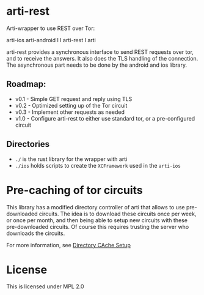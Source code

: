 # arti-rest

Arti-wrapper to use REST over Tor:

arti-ios   arti-android
      I     I
     arti-rest
         I
       arti
       
arti-rest provides a synchronous interface to send REST requests over tor,
and to receive the answers.
It also does the TLS handling of the connection.
The asynchronous part needs to be done by the android and ios library.

## Roadmap:

- v0.1 - Simple GET request and reply using TLS
- v0.2 - Optimized setting up of the Tor circuit
- v0.3 - Implement other requests as needed
- v1.0 - Configure arti-rest to either use standard tor, or a pre-configured circuit

## Directories

- `./` is the rust library for the wrapper with arti
- `./ios` holds scripts to create the `XCFramework` used in the `arti-ios`

# Pre-caching of tor circuits

This library has a modified directory controller of arti that allows to use pre-downloaded
circuits.
The idea is to download these circuits once per week, or once per month, and then being
able to setup new circuits with these pre-downloaded circuits.
Of course this requires trusting the server who downloads the circuits.

For more information, see [Directory CAche Setup](tools/README.md)

# License

This is licensed under MPL 2.0
